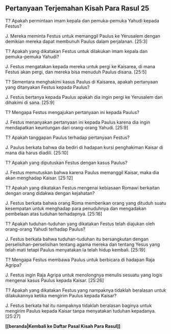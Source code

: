 ## Pertanyaan Terjemahan Kisah Para Rasul 25 ##

T? Apakah permintaan imam kepala dan pemuka-pemuka Yahudi kepada Festus?

J. Mereka meminta Festus untuk memanggil Paulus ke Yerusalem dengan demikian mereka dapat membunuh Paulus dalam perjalanan. [25:3]

T? Apakah yang dikatakan Festus untuk dilakukan imam kepala dan pemuka-pemuka Yahudi?

J. Festus mengatakan kepada mereka untuk pergi ke Kaisarea, di mana Festus akan pergi, dan mereka bisa menuduh Paulus disana. [25:5]

T? Sementara menghakimi kasus Paulus di Kaisarea, apakah pertanyaan yang ditanyakan Festus kepada Paulus?

J. Festus bertanya kepada Paulus apakah dia ingin pergi ke Yerusalem dan dihakimi di sana. [25:9]

T? Mengapa Festus mengajukan pertanyaan ini kepada Paulus?

J. Festus menanyakan pertanyaan ini kepada Paulus karena dia ingin mendapatkan keuntungan dari orang-orang Yahudi. [25:9]

T? Apakah tanggapan Paulus terhadap pertanyaan Festus?

J. Paulus berkata bahwa dia bediri di hadapan kursi penghakiman Kaisar di mana dia harus diadili. [25:10]

T? Apakah yang diputuskan Festus dengan kasus Paulus?

J. Festus memutuskan bahwa karena Paulus memanggil Kaisar, maka dia akan menghadap Kaisar. [25:12]

T? Apakah yang dikatakan Festus mengenai kebiasaan Romawi berkaitan dengan orang didakwa dengan kejahatan?

J. Festus berkata bahwa orang Roma memberikan orang yang dituduh suatu kesempatan untuk menghadap para penuduhnya dan mengadakan pembelaan atas tuduhan terhadapnya. [25:16]

T? Apakah tuduhan-tuduhan yang dikatakan Festus telah diajukan oleh orang-orang Yahudi terhadap Paulus?

J. Festus berkata bahwa tuduhan-tuduhan itu bersangkutan dengan perselisihan-perselisihan tentang agama mereka dan tentang Yesus yang telah mati tetapi Paulus menyatakan Ia telah hidup kembali. [25:19]

T? Mengapa Festus membawa Paulus untuk berbicara di hadapan Raja Agripa?

J. Festus ingin Raja Agripa untuk menolongnya menulis sesuatu yang logis mengenai kasus Paulus kepada Kaisar. [25:26]

T? Apakah yang dikatakan Festus yang nampaknya tidaklah beralasan untuk dilakukannya ketika mengirim Paulus kepada Kaisar?

J. Festus berkata hal itu nampaknya tidaklah beralasan baginya untuk mengirim Paulus kepada Kaisar tanpa menyatakan tuduhan kepadanya. [25:27]

__[[beranda|Kembali ke Daftar Pasal Kisah Para Rasul]]__

